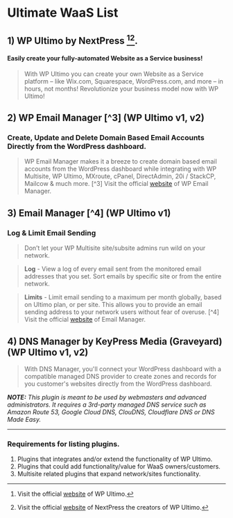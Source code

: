 # Ultimate WaaS List

## 1) WP Ultimo by NextPress [^1][^2].
#### Easily create your fully-automated Website as a Service business!
> With WP Ultimo you can create your own Website as a Service platform – like Wix.com, Squarespace, WordPress.com, and more – in hours, not months! Revolutionize your business model now with WP Ultimo!
[^1]: Visit the official [website](https://wpultimo.com) of WP Ultimo.
[^2]: Visit the official [website](https://nextpress.co) of NextPress the creators of WP Ultimo.

## 2) WP Email Manager [^3] (WP Ultimo v1, v2)
### Create, Update and Delete Domain Based Email Accounts Directly from the WordPress dashboard.
> WP Email Manager makes it a breeze to create domain based email accounts from the WordPress dashboard while integrating with WP Multisite, WP Ultimo, MXroute, cPanel, DirectAdmin, 20i / StackCP, Mailcow & much more.
[^3] Visit the official [website](https://wpemailmanager.com/) of WP Email Manager.

## 3) Email Manager [^4] (WP Ultimo v1)
### Log & Limit Email Sending
> Don’t let your WP Multisite site/subsite admins run wild on your network.

> **Log** - View a log of every email sent from the monitored email addresses that you set. Sort emails by specific site or from the entire network.

> **Limits** - Limit email sending to a maximum per month globally, based on Ultimo plan, or per site. This allows you to provide an email sending address to your network users without fear of overuse.
[^4] Visit the official [website](https://emailmanager.io/) of Email Manager.

## 4) DNS Manager by KeyPress Media (Graveyard) (WP Ultimo v1, v2)
> With DNS Manager, you'll connect your WordPress dashboard with a compatible managed DNS provider to create zones and records for you customer's websites directly from the WordPress dashboard.

_**NOTE:** This plugin is meant to be used by webmasters and advanced administrators. It requires a 3rd-party managed DNS service such as Amazon Route 53, Google Cloud DNS, ClouDNS, Cloudflare DNS or DNS Made Easy._
___
### Requirements for listing plugins. 
1) Plugins that integrates and/or extend the functionality of WP Ultimo.
2) Plugins that could add functionality/value for WaaS owners/customers.
3) Multisite related plugins that expand network/sites functionality.
